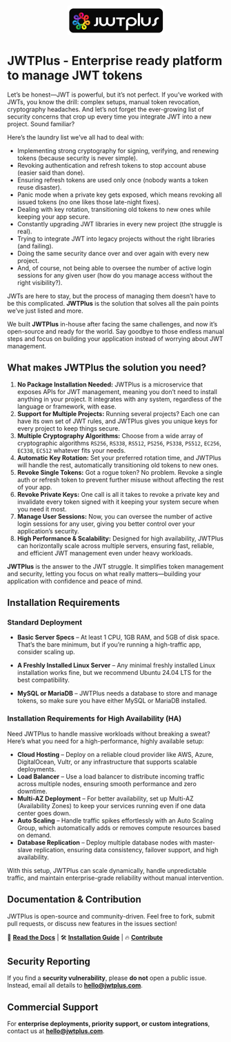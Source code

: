 <p align="center">
  <img src="https://github.com/jwtplus/.github/blob/main/profile/jwt-plus-line.png?raw=true" alt="JWTPlus Logo">
</p>

# JWTPlus - Enterprise ready platform to manage JWT tokens

Let’s be honest—JWT is powerful, but it’s not perfect. If you’ve worked with JWTs, you know the drill: complex setups, manual token revocation, cryptography headaches. And let’s not forget the ever-growing list of security concerns that crop up every time you integrate JWT into a new project. Sound familiar?

Here’s the laundry list we’ve all had to deal with:

- Implementing strong cryptography for signing, verifying, and renewing tokens (because security is never simple).
- Revoking authentication and refresh tokens to stop account abuse (easier said than done).
- Ensuring refresh tokens are used only once (nobody wants a token reuse disaster).
- Panic mode when a private key gets exposed, which means revoking all issued tokens (no one likes those late-night fixes).
- Dealing with key rotation, transitioning old tokens to new ones while keeping your app secure.
- Constantly upgrading JWT libraries in every new project (the struggle is real).
- Trying to integrate JWT into legacy projects without the right libraries (and failing).
- Doing the same security dance over and over again with every new project.
- And, of course, not being able to oversee the number of active login sessions for any given user (how do you manage access without the right visibility?).

JWTs are here to stay, but the process of managing them doesn’t have to be this complicated. **JWTPlus** is the solution that solves all the pain points we’ve just listed and more.

We built **JWTPlus** in-house after facing the same challenges, and now it’s open-source and ready for the world. Say goodbye to those endless manual steps and focus on building your application instead of worrying about JWT management.

## What makes JWTPlus the solution you need?

1. **No Package Installation Needed:** JWTPlus is a microservice that exposes APIs for JWT management, meaning you don’t need to install anything in your project. It integrates with any system, regardless of the language or framework, with ease.
2. **Support for Multiple Projects:** Running several projects? Each one can have its own set of JWT rules, and JWTPlus gives you unique keys for every project to keep things secure.
3. **Multiple Cryptography Algorithms:** Choose from a wide array of cryptographic algorithms `RS256`, `RS338`, `RS512`, `PS256`, `PS338`, `PS512`, `EC256`, `EC338`, `EC512` whatever fits your needs.
4. **Automatic Key Rotation:** Set your preferred rotation time, and JWTPlus will handle the rest, automatically transitioning old tokens to new ones.
5. **Revoke Single Tokens:** Got a rogue token? No problem. Revoke a single auth or refresh token to prevent further misuse without affecting the rest of your app.
6. **Revoke Private Keys:** One call is all it takes to revoke a private key and invalidate every token signed with it keeping your system secure when you need it most.
7. **Manage User Sessions:** Now, you can oversee the number of active login sessions for any user, giving you better control over your application’s security.
8. **High Performance & Scalability:** Designed for high availability, JWTPlus can horizontally scale across multiple servers, ensuring fast, reliable, and efficient JWT management even under heavy workloads.

**JWTPlus** is the answer to the JWT struggle. It simplifies token management and security, letting you focus on what really matters—building your application with confidence and peace of mind.

## Installation Requirements

### Standard Deployment

- **Basic Server Specs** – At least 1 CPU, 1GB RAM, and 5GB of disk space. That’s the bare minimum, but if you’re running a high-traffic app, consider scaling up.

- **A Freshly Installed Linux Server** – Any minimal freshly installed Linux installation works fine, but we recommend Ubuntu 24.04 LTS for the best compatibility.

- **MySQL or MariaDB** – JWTPlus needs a database to store and manage tokens, so make sure you have either MySQL or MariaDB installed.


### Installation Requirements for High Availability (HA)

Need JWTPlus to handle massive workloads without breaking a sweat? Here’s what you need for a high-performance, highly available setup:

- **Cloud Hosting** – Deploy on a reliable cloud provider like AWS, Azure, DigitalOcean, Vultr, or any infrastructure that supports scalable deployments.
- **Load Balancer** – Use a load balancer to distribute incoming traffic across multiple nodes, ensuring smooth performance and zero downtime.
- **Multi-AZ Deployment** – For better availability, set up Multi-AZ (Availability Zones) to keep your services running even if one data center goes down.
- **Auto Scaling** – Handle traffic spikes effortlessly with an Auto Scaling Group, which automatically adds or removes compute resources based on demand.
- **Database Replication** – Deploy multiple database nodes with master-slave replication, ensuring data consistency, failover support, and high availability.

With this setup, JWTPlus can scale dynamically, handle unpredictable traffic, and maintain enterprise-grade reliability without manual intervention.

## Documentation & Contribution

JWTPlus is open-source and community-driven. Feel free to fork, submit pull requests, or discuss new features in the issues section!

📌 **[Read the Docs](https://jwtplus.com/docs)** | 🛠 **[Installation Guide](https://jwtplus.com/docs/install-auto.html)** | 🔥 **[Contribute](https://jwtplus.com/docs/contribute.html)**

## Security Reporting

If you find a **security vulnerability**, please **do not** open a public issue. Instead, email all details to **[hello@jwtplus.com](mailto:hello@jwtplus.com)**.

## Commercial Support

For **enterprise deployments, priority support, or custom integrations**, contact us at **[hello@jwtplus.com](mailto:hello@jwtplus.com)**.

